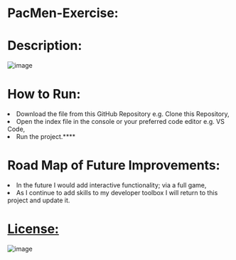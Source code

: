 # PacMen-Exercise:



# Description:



![image](https://user-images.githubusercontent.com/101611557/169924036-e747e42d-1d64-4e68-be57-f3f924987815.png)

# How to Run:
<li>Download the file from this GitHub Repository e.g. Clone this Repository,
<li>Open the index file in the console or your preferred code editor e.g. VS Code, 
<li>Run the project.****

  
# Road Map of Future Improvements: 
<li>In the future I would add interactive functionality; via a full game,
<li>As I continue to add skills to my developer toolbox I will return to this project and update it.


 # [License:](https://github.com/SheaTang/PacMen-Exercise/blob/master/LICENSE)
  
![image](https://user-images.githubusercontent.com/101611557/170178857-f8f55b85-604a-4a9f-94ff-b3867b3e1889.png)
